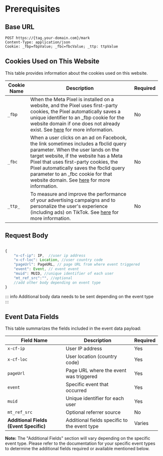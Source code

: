 # Prerequisites

## Base URL

```http{1}
POST https://{tag.your-domain.com}/mark
Content-Type: application/json
Cookie: _fbp=fbpValue; _fbc=fbcValue; _ttp: ttpValue
```

## Cookies Used on This Website

This table provides information about the cookies used on this website.

| Cookie Name | Description                                                                                                                                                                                                                                                                                                                                                                                                                                | Required |
| ----------- | ------------------------------------------------------------------------------------------------------------------------------------------------------------------------------------------------------------------------------------------------------------------------------------------------------------------------------------------------------------------------------------------------------------------------------------------ | -------- |
| `_fbp`      | When the Meta Pixel is installed on a website, and the Pixel uses first-party cookies, the Pixel automatically saves a unique identifier to an \_fbp cookie for the website domain if one does not already exist. See [here](https://developers.facebook.com/docs/marketing-api/conversions-api/parameters/fbp-and-fbc/) for more information.                                                                                             | No       |
| `_fbc`      | When a user clicks on an ad on Facebook, the link sometimes includes a fbclid query parameter. When the user lands on the target website, if the website has a Meta Pixel that uses first-party cookies, the Pixel automatically saves the fbclid query parameter to an \_fbc cookie for that website domain. See [here](https://developers.facebook.com/docs/marketing-api/conversions-api/parameters/fbp-and-fbc/) for more information. | No       |
| `_ttp_`     | To measure and improve the performance of your advertising campaigns and to personalize the user's experience (including ads) on TikTok. See [here](https://ads.tiktok.com/help/article/using-cookies-with-tiktok-pixel?lang=en) for more information.                                                                                                                                                                                     | No       |

## Request Body

```js

{
    "x-cf-ip": IP,  //user ip address
    "x-cf-loc": Location, //user country code
    "pageUrl": PageURL, // page URL from where event triggered
    "event": Event, // event event
    "muid": MUID, //unique identifier of each user
    "mt_ref_src":"", //optional
    //add other body depending on event type
}
```

::: info
Additional body data needs to be sent depending on the event type
:::

## Event Data Fields

This table summarizes the fields included in the event data payload:

| Field Name                             | Description                                  | Required |
| -------------------------------------- | -------------------------------------------- | -------- |
| `x-cf-ip`                              | User IP address                              | Yes      |
| `x-cf-loc`                             | User location (country code)                 | Yes      |
| `pageUrl`                              | Page URL where the event was triggered       | Yes      |
| `event`                                | Specific event that occurred                 | Yes      |
| `muid`                                 | Unique identifier for each user              | Yes      |
| `mt_ref_src`                           | Optional referrer source                     | No       |
| **Additional Fields (Event Specific)** | Additional fields specific to the event type | Varies   |

**Note:** The "Additional Fields" section will vary depending on the specific event type. Please refer to the documentation for your specific event types to determine the additional fields required or available mentioned below.
